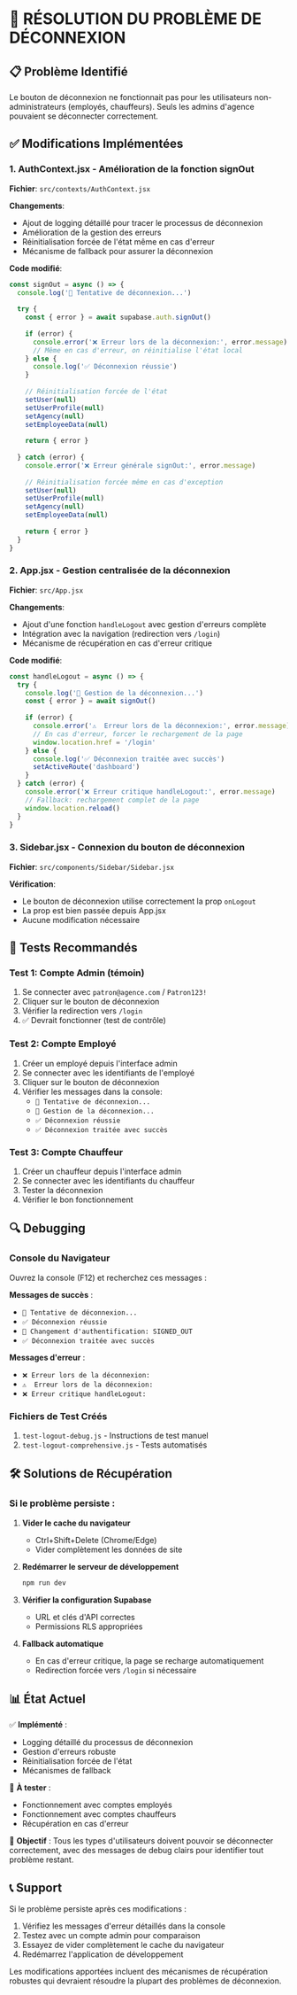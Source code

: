 # 🔧 RÉSOLUTION DU PROBLÈME DE DÉCONNEXION

## 📋 Problème Identifié
Le bouton de déconnexion ne fonctionnait pas pour les utilisateurs non-administrateurs (employés, chauffeurs). Seuls les admins d'agence pouvaient se déconnecter correctement.

## ✅ Modifications Implémentées

### 1. AuthContext.jsx - Amélioration de la fonction signOut
**Fichier**: `src/contexts/AuthContext.jsx`

**Changements**:
- Ajout de logging détaillé pour tracer le processus de déconnexion
- Amélioration de la gestion des erreurs
- Réinitialisation forcée de l'état même en cas d'erreur
- Mécanisme de fallback pour assurer la déconnexion

**Code modifié**:
```javascript
const signOut = async () => {
  console.log('🚪 Tentative de déconnexion...')
  
  try {
    const { error } = await supabase.auth.signOut()
    
    if (error) {
      console.error('❌ Erreur lors de la déconnexion:', error.message)
      // Même en cas d'erreur, on réinitialise l'état local
    } else {
      console.log('✅ Déconnexion réussie')
    }
    
    // Réinitialisation forcée de l'état
    setUser(null)
    setUserProfile(null)
    setAgency(null)
    setEmployeeData(null)
    
    return { error }
    
  } catch (error) {
    console.error('❌ Erreur générale signOut:', error.message)
    
    // Réinitialisation forcée même en cas d'exception
    setUser(null)
    setUserProfile(null)
    setAgency(null)
    setEmployeeData(null)
    
    return { error }
  }
}
```

### 2. App.jsx - Gestion centralisée de la déconnexion
**Fichier**: `src/App.jsx`

**Changements**:
- Ajout d'une fonction `handleLogout` avec gestion d'erreurs complète
- Intégration avec la navigation (redirection vers `/login`)
- Mécanisme de récupération en cas d'erreur critique

**Code modifié**:
```javascript
const handleLogout = async () => {
  try {
    console.log('🔄 Gestion de la déconnexion...')
    const { error } = await signOut()
    
    if (error) {
      console.error('⚠️  Erreur lors de la déconnexion:', error.message)
      // En cas d'erreur, forcer le rechargement de la page
      window.location.href = '/login'
    } else {
      console.log('✅ Déconnexion traitée avec succès')
      setActiveRoute('dashboard')
    }
  } catch (error) {
    console.error('❌ Erreur critique handleLogout:', error.message)
    // Fallback: rechargement complet de la page
    window.location.reload()
  }
}
```

### 3. Sidebar.jsx - Connexion du bouton de déconnexion
**Fichier**: `src/components/Sidebar/Sidebar.jsx`

**Vérification**:
- Le bouton de déconnexion utilise correctement la prop `onLogout`
- La prop est bien passée depuis App.jsx
- Aucune modification nécessaire

## 🧪 Tests Recommandés

### Test 1: Compte Admin (témoin)
1. Se connecter avec `patron@agence.com` / `Patron123!`
2. Cliquer sur le bouton de déconnexion
3. Vérifier la redirection vers `/login`
4. ✅ Devrait fonctionner (test de contrôle)

### Test 2: Compte Employé
1. Créer un employé depuis l'interface admin
2. Se connecter avec les identifiants de l'employé
3. Cliquer sur le bouton de déconnexion
4. Vérifier les messages dans la console:
   - `🚪 Tentative de déconnexion...`
   - `🔄 Gestion de la déconnexion...`
   - `✅ Déconnexion réussie`
   - `✅ Déconnexion traitée avec succès`

### Test 3: Compte Chauffeur
1. Créer un chauffeur depuis l'interface admin
2. Se connecter avec les identifiants du chauffeur
3. Tester la déconnexion
4. Vérifier le bon fonctionnement

## 🔍 Debugging

### Console du Navigateur
Ouvrez la console (F12) et recherchez ces messages :

**Messages de succès** :
- `🚪 Tentative de déconnexion...`
- `✅ Déconnexion réussie`
- `🔄 Changement d'authentification: SIGNED_OUT`
- `✅ Déconnexion traitée avec succès`

**Messages d'erreur** :
- `❌ Erreur lors de la déconnexion:`
- `⚠️  Erreur lors de la déconnexion:`
- `❌ Erreur critique handleLogout:`

### Fichiers de Test Créés
1. `test-logout-debug.js` - Instructions de test manuel
2. `test-logout-comprehensive.js` - Tests automatisés

## 🛠️ Solutions de Récupération

### Si le problème persiste :

1. **Vider le cache du navigateur**
   - Ctrl+Shift+Delete (Chrome/Edge)
   - Vider complètement les données de site

2. **Redémarrer le serveur de développement**
   ```bash
   npm run dev
   ```

3. **Vérifier la configuration Supabase**
   - URL et clés d'API correctes
   - Permissions RLS appropriées

4. **Fallback automatique**
   - En cas d'erreur critique, la page se recharge automatiquement
   - Redirection forcée vers `/login` si nécessaire

## 📊 État Actuel

✅ **Implémenté** :
- Logging détaillé du processus de déconnexion
- Gestion d'erreurs robuste
- Réinitialisation forcée de l'état
- Mécanismes de fallback

🔄 **À tester** :
- Fonctionnement avec comptes employés
- Fonctionnement avec comptes chauffeurs
- Récupération en cas d'erreur

🎯 **Objectif** :
Tous les types d'utilisateurs doivent pouvoir se déconnecter correctement, avec des messages de debug clairs pour identifier tout problème restant.

## 📞 Support

Si le problème persiste après ces modifications :
1. Vérifiez les messages d'erreur détaillés dans la console
2. Testez avec un compte admin pour comparaison
3. Essayez de vider complètement le cache du navigateur
4. Redémarrez l'application de développement

Les modifications apportées incluent des mécanismes de récupération robustes qui devraient résoudre la plupart des problèmes de déconnexion.
